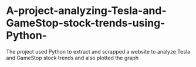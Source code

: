 # A-project-analyzing-Tesla-and-GameStop-stock-trends-using-Python-
The project used Python to extract and scrapped a website to analyze Tesla and GameStop stock trends  and also plotted the graph
